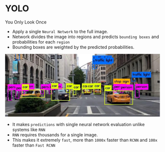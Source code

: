 # YOLO
You Only Look Once

- Apply a single `Neural Network` to the full image.
- Network divides the image into regions and predicts `bounding boxes` and probabilities for each `region`
- Bounding boxes are weighted by the predicted probabilities.

![YOLO](YOLO.jpeg)

- It makes `predictions` with single neural network evaluation unlike systems like `RNN`
- `RNN` requires thousands for a single image.
- This makes it extremely `fast`, more than `1000x` faster than `RCNN` and `100x` faster than `Fast RCNN`
